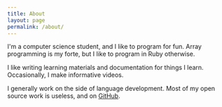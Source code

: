 ```yaml
---
title: About
layout: page
permalink: /about/
---
```


I'm a computer science student, and I like to program for fun. Array programming
is my forte, but I like to program in Ruby otherwise.

I like writing learning materials and documentation for things I learn.
Occasionally, I make informative videos.

I generally work on the side of language development. Most of my open source
work is useless, and on [GitHub](https://github.com/razetime).
